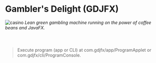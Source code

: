 # Gambler's Delight (GDJFX)
![casino](https://user-images.githubusercontent.com/79682953/214141005-cf24c024-4be7-4759-9161-91269e993b71.jpg)
_Lean green gambling machine running on the power of coffee beans and JavaFX._
<br><br>
#
> Execute program (app or CLI) at com.gdjfx/app/ProgramApplet or com.gdjfx/cli/ProgramConsole.

